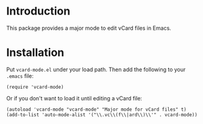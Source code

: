 
# Introduction

This package provides a major mode to edit vCard files in Emacs.

# Installation

Put `vcard-mode.el` under your load path.  Then add the following to
your `.emacs` file:

``` elisp
(require 'vcard-mode)
```

Or if you don't want to load it until editing a vCard file:

``` elisp
(autoload 'vcard-mode "vcard-mode" "Major mode for vCard files" t)
(add-to-list 'auto-mode-alist '("\\.vc\\(f\\|ard\\)\\'" . vcard-mode))
```
